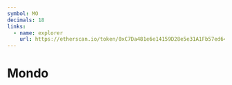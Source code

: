 ```yaml
---
symbol: MO
decimals: 18
links:
  - name: explorer
    url: https://etherscan.io/token/0xC7Da481e6e14159D28e5e31A1Fb57ed649dB2e3a
---
```


# Mondo
